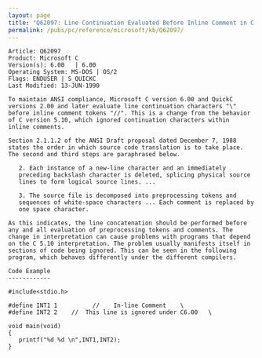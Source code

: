 ```yaml
---
layout: page
title: "Q62097: Line Continuation Evaluated Before Inline Comment in C 6.00"
permalink: /pubs/pc/reference/microsoft/kb/Q62097/
---
```


	Article: Q62097
	Product: Microsoft C
	Version(s): 6.00   | 6.00
	Operating System: MS-DOS | OS/2
	Flags: ENDUSER | S_QUICKC
	Last Modified: 13-JUN-1990
	
	To maintain ANSI compliance, Microsoft C version 6.00 and QuickC
	versions 2.00 and later evaluate line continuation characters "\"
	before inline comment tokens "//". This is a change from the behavior
	of C version 5.10, which ignored continuation characters within
	inline comments.
	
	Section 2.1.1.2 of the ANSI Draft proposal dated December 7, 1988
	states the order in which source code translation is to take place.
	The second and third steps are paraphrased below.
	
	   2. Each instance of a new-line character and an immediately
	   preceding backslash character is deleted, splicing physical source
	   lines to form logical source lines. ...
	
	   3. The source file is decomposed into preprocessing tokens and
	   sequences of white-space characters ... Each comment is replaced by
	   one space character.
	
	As this indicates, the line concatenation should be performed before
	any and all evaluation of preprocessing tokens and comments. The
	change in interpretation can cause problems with programs that depend
	on the C 5.10 interpretation. The problem usually manifests itself in
	sections of code being ignored. This can be seen in the following
	program, which behaves differently under the different compilers.
	
	Code Example
	------------
	
	#include<stdio.h>
	
	#define INT1 1          //    In-line Comment    \
	#define INT2 2    //  This line is ignored under C6.00   \
	
	void main(void)
	{
	   printf("%d %d \n",INT1,INT2);
	}
